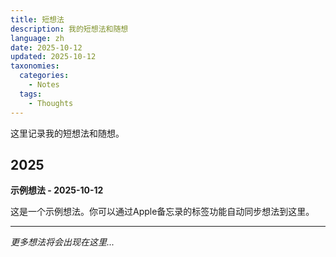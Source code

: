 ```yaml
---
title: 短想法
description: 我的短想法和随想
language: zh
date: 2025-10-12
updated: 2025-10-12
taxonomies:
  categories:
    - Notes
  tags:
    - Thoughts
---
```


这里记录我的短想法和随想。

## 2025

**示例想法 - 2025-10-12**

这是一个示例想法。你可以通过Apple备忘录的标签功能自动同步想法到这里。

---

*更多想法将会出现在这里...*